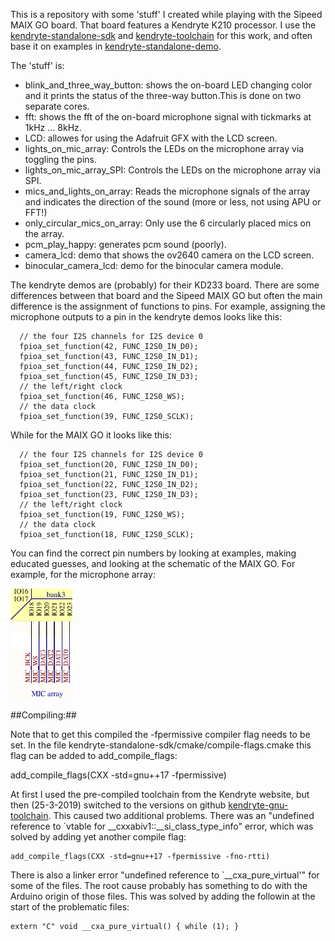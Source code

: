 This is a repository with some 'stuff' I created while playing with the Sipeed MAIX GO board. That board features a Kendryte K210 processor.
I use the [kendryte-standalone-sdk](https://github.com/kendryte/kendryte-standalone-sdk) and [kendryte-toolchain](https://kendryte.com/downloads/) for this work, and often base it on examples in [kendryte-standalone-demo](https://github.com/kendryte/kendryte-standalone-demo). 

The 'stuff' is:

* blink_and_three_way_button: shows the on-board LED changing color and it prints the status of the three-way button.This is done on two separate cores.
* fft: shows the fft of the on-board microphone signal with tickmarks at 1kHz ... 8kHz.
* LCD: allowes for using the Adafruit GFX with the LCD screen.
* lights_on_mic_array: Controls the LEDs on the microphone array via toggling the pins.
* lights_on_mic_array_SPI: Controls the LEDs on the microphone array via SPI.
* mics_and_lights_on_array: Reads the microphone signals of the array and indicates the direction of the sound (more or less, not using APU or FFT!)
* only_circular_mics_on_array: Only use the 6 circularly placed mics on the array.
* pcm_play_happy: generates pcm sound (poorly).
* camera_lcd:	demo that shows the ov2640 camera on the LCD screen.
* binocular_camera_lcd:	demo for the binocular camera module.

The kendryte demos are (probably) for their KD233 board. There are some differences between that board and the Sipeed MAIX GO but often the main difference is the assignment of functions to pins. For example, assigning the microphone outputs to a pin in the kendryte demos looks like this:
```
  // the four I2S channels for I2S device 0
  fpioa_set_function(42, FUNC_I2S0_IN_D0);
  fpioa_set_function(43, FUNC_I2S0_IN_D1);
  fpioa_set_function(44, FUNC_I2S0_IN_D2);
  fpioa_set_function(45, FUNC_I2S0_IN_D3);
  // the left/right clock
  fpioa_set_function(46, FUNC_I2S0_WS);
  // the data clock
  fpioa_set_function(39, FUNC_I2S0_SCLK);
```
While for the MAIX GO it looks like this:
```
  // the four I2S channels for I2S device 0
  fpioa_set_function(20, FUNC_I2S0_IN_D0);
  fpioa_set_function(21, FUNC_I2S0_IN_D1);
  fpioa_set_function(22, FUNC_I2S0_IN_D2);
  fpioa_set_function(23, FUNC_I2S0_IN_D3);
  // the left/right clock
  fpioa_set_function(19, FUNC_I2S0_WS);
  // the data clock
  fpioa_set_function(18, FUNC_I2S0_SCLK);
```
You can find the correct pin numbers by looking at examples, making educated guesses, and looking at the schematic of the MAIX GO. For example, for the microphone array:

<img src="https://github.com/GitJer/Some-Sipeed-MAIX-GO-k210-stuff/blob/master/part_of_MAIX_GO_schematic.png" width="100">

##Compiling:##

Note that to get this compiled the -fpermissive compiler flag needs to be set. In the file kendryte-standalone-sdk/cmake/compile-flags.cmake this flag can be added to add_compile_flags:

add_compile_flags(CXX -std=gnu++17 -fpermissive)

At first I used the pre-compiled toolchain from the Kendryte website, but then (25-3-2019) switched to the versions on github [kendryte-gnu-toolchain](https://github.com/kendryte/kendryte-gnu-toolchain). This caused two additional problems. There was an "undefined reference to `vtable for __cxxabiv1::__si_class_type_info" error, which was solved by adding yet another compile flag: 

```
add_compile_flags(CXX -std=gnu++17 -fpermissive -fno-rtti)
```

There is also a linker error "undefined reference to `__cxa_pure_virtual'" for some of the files. The root cause probably has something to do with the Arduino origin of those files. This was solved by adding the followin at the start of the problematic files:

```
extern "C" void __cxa_pure_virtual() { while (1); }
```
